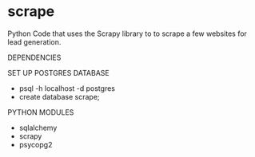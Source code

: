 # scrape

Python Code that uses the Scrapy library to to scrape a few websites for lead generation.

DEPENDENCIES

SET UP POSTGRES DATABASE
- psql -h localhost -d postgres
- create database scrape;

PYTHON MODULES
- sqlalchemy
- scrapy
- psycopg2
